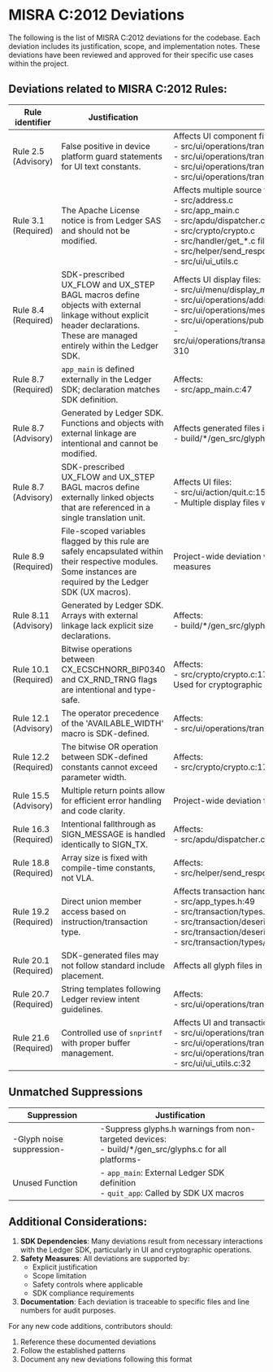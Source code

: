 # MISRA C:2012 Deviations

The following is the list of MISRA C:2012 deviations for the codebase. Each deviation includes its justification, scope, and implementation notes. These deviations have been reviewed and approved for their specific use cases within the project.

## Deviations related to MISRA C:2012 Rules:

| Rule identifier      | Justification                                                                                                                                                               | Notes                                                                                                                                                                                                                                                                                                                                 |
|----------------------|-----------------------------------------------------------------------------------------------------------------------------------------------------------------------------|---------------------------------------------------------------------------------------------------------------------------------------------------------------------------------------------------------------------------------------------------------------------------------------------------------------------------------------|
| Rule 2.5 (Advisory)  | False positive in device platform guard statements for UI text constants.                                                                                                   | Affects UI component files:</br>- src/ui/operations/transaction/types/ui_burn.h:19</br>- src/ui/operations/transaction/types/ui_ipfs.h:19</br>- src/ui/operations/transaction/types/ui_transfer.h:19</br>- src/ui/operations/transaction/types/ui_vote.h:19,20                                                                        |
| Rule 3.1 (Required)  | The Apache License notice is from Ledger SAS and should not be modified.                                                                                                    | Affects multiple source files at line 1:</br>- src/address.c</br>- src/app_main.c</br>- src/apdu/dispatcher.c</br>- src/crypto/crypto.c</br>- src/handler/get_*.c files</br>- src/helper/send_response.c</br>- src/ui/ui_utils.c                                                                                                      |
| Rule 8.4 (Required)  | SDK-prescribed UX_FLOW and UX_STEP BAGL macros define objects with external linkage without explicit header declarations. These are managed entirely within the Ledger SDK. | Affects UI display files:</br>- src/ui/menu/display_menu_nano.c:35-69</br>- src/ui/operations/address/display_address_nano.c:40-54</br>- src/ui/operations/message/display_message_nano.c:34-54</br>- src/ui/operations/public_key/display_pubkey_nano.c:42-56</br>- src/ui/operations/transaction/display_transaction_nano.c:280-310 |
| Rule 8.7 (Required)  | `app_main` is defined externally in the Ledger SDK; declaration matches SDK definition.                                                                                     | Affects:</br>- src/app_main.c:47                                                                                                                                                                                                                                                                                                      |
| Rule 8.7 (Advisory)  | Generated by Ledger SDK. Functions and objects with external linkage are intentional and cannot be modified.                                                                | Affects generated files in build directories:</br>- build/*/gen_src/glyphs.c for nanos2, nanox, flex, stax                                                                                                                                                                                                                            |
| Rule 8.7 (Advisory)  | SDK-prescribed UX_FLOW and UX_STEP BAGL macros define externally linked objects that are referenced in a single translation unit.                                           | Affects UI files:</br>- src/ui/action/quit.c:15</br>- Multiple display files with documented line numbers                                                                                                                                                                                                                             |
| Rule 8.9 (Required)  | File-scoped variables flagged by this rule are safely encapsulated within their respective modules. Some instances are required by the Ledger SDK (UX macros).              | Project-wide deviation with controlled scope and safety measures                                                                                                                                                                                                                                                                      |
| Rule 8.11 (Advisory) | Generated by Ledger SDK. Arrays with external linkage lack explicit size declarations.                                                                                      | Affects:</br>- build/*/gen_src/glyphs.h for all platforms                                                                                                                                                                                                                                                                             |
| Rule 10.1 (Required) | Bitwise operations between CX_ECSCHNORR_BIP0340 and CX_RND_TRNG flags are intentional and type-safe.                                                                        | Affects:</br>- src/crypto/crypto.c:178</br>Used for cryptographic API parameters                                                                                                                                                                                                                                                      |
| Rule 12.1 (Advisory) | The operator precedence of the 'AVAILABLE_WIDTH' macro is SDK-defined.                                                                                                      | Affects:</br>- src/ui/operations/transaction/review.c:125                                                                                                                                                                                                                                                                             |
| Rule 12.2 (Required) | The bitwise OR operation between SDK-defined constants cannot exceed parameter width.                                                                                       | Affects:</br>- src/crypto/crypto.c:178                                                                                                                                                                                                                                                                                                |
| Rule 15.5 (Advisory) | Multiple return points allow for efficient error handling and code clarity.                                                                                                 | Project-wide deviation for error handling patterns                                                                                                                                                                                                                                                                                    |
| Rule 16.3 (Required) | Intentional fallthrough as SIGN_MESSAGE is handled identically to SIGN_TX.                                                                                                  | Affects:</br>- src/apdu/dispatcher.c:119                                                                                                                                                                                                                                                                                              |
| Rule 18.8 (Required) | Array size is fixed with compile-time constants, not VLA.                                                                                                                   | Affects:</br>- src/helper/send_response.c:93                                                                                                                                                                                                                                                                                          |
| Rule 19.2 (Required) | Direct union member access based on instruction/transaction type.                                                                                                           | Affects transaction handling:</br>- src/app_types.h:49</br>- src/transaction/types.h:24,26,33</br>- src/transaction/deserialise_transaction.h:17</br>- src/transaction/deserialise_transaction.c:151</br>- src/transaction/types/types.h:8                                                                                            |
| Rule 20.1 (Required) | SDK-generated files may not follow standard include placement.                                                                                                              | Affects all glyph files in build directories                                                                                                                                                                                                                                                                                          |
| Rule 20.7 (Required) | String templates following Ledger review intent guidelines.                                                                                                                 | Affects:</br>- src/ui/operations/transaction/helpers/intent.h:5,10                                                                                                                                                                                                                                                                    |
| Rule 21.6 (Required) | Controlled use of `snprintf` with proper buffer management.                                                                                                                 | Affects UI and transaction handling:</br>- src/ui/operations/transaction/helpers/memo.c:11</br>- src/ui/operations/transaction/types/ui_transfer.c:12</br>- src/ui/operations/transaction/types/ui_vote.c:12</br>- src/ui/ui_utils.c:32                                                                                               |

## Unmatched Suppressions

| Suppression               | Justification                                                                                            |
|---------------------------|----------------------------------------------------------------------------------------------------------|
| -Glyph noise suppression- | -Suppress glyphs.h warnings from non-targeted devices:</br>- build/*/gen_src/glyphs.c for all platforms- |
| Unused Function           | - `app_main`: External Ledger SDK definition</br>- `quit_app`: Called by SDK UX macros                   |

## Additional Considerations:

1. **SDK Dependencies**: Many deviations result from necessary interactions with the Ledger SDK, particularly in UI and cryptographic operations.
2. **Safety Measures**: All deviations are supported by:
   - Explicit justification
   - Scope limitation
   - Safety controls where applicable
   - SDK compliance requirements
3. **Documentation**: Each deviation is traceable to specific files and line numbers for audit purposes.

For any new code additions, contributors should:
1. Reference these documented deviations
2. Follow the established patterns
3. Document any new deviations following this format
